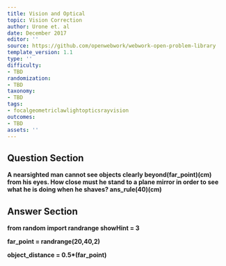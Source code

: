 ```yaml
---
title: Vision and Optical
topic: Vision Correction
author: Urone et. al
date: December 2017
editor: ''
source: https://github.com/openwebwork/webwork-open-problem-library
template_version: 1.1
type: ''
difficulty:
- TBD
randomization:
- TBD
taxonomy:
- TBD
tags:
- focalgeometriclawlightopticsrayvision
outcomes:
- TBD
assets: ''
---
```


## Question Section 

<b>
A nearsighted man cannot see objects clearly beyond(far_point)(cm) from his eyes. How close must he stand to a plane mirror in order to see what he is doing when he shaves?
ans_rule(40)(cm)



## Answer Section

from random import randrange
showHint = 3

far_point  = randrange(20,40,2)

object_distance = 0.5*(far_point)
